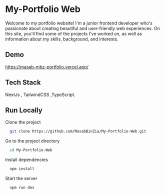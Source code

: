 
# My-Portfolio Web

Welcome to my portfolio website! I'm a junior frontend developer who's passionate about creating beautiful and user-friendly web experiences. On this site, you'll find some of the projects I've worked on, as well as information about my skills, background, and interests.


## Demo

https://masab-mbz-portfolio.vercel.app/

    
## Tech Stack
 NextJs , TailwindCSS ,TypeScript.

## Run Locally

Clone the project

```bash
  git clone https://github.com/MasabBinZia/My-Portfolio-Web.git
```

Go to the project directory

```bash
  cd My-Portfolio-Web
```

Install dependencies

```bash
  npm install
```

Start the server

```bash
  npm run dev
```

